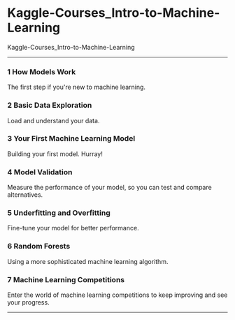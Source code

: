 # Kaggle-Courses_Intro-to-Machine-Learning
Kaggle-Courses_Intro-to-Machine-Learning

-------

### 1 How Models Work
The first step if you're new to machine learning.

### 2 Basic Data Exploration
Load and understand your data.

### 3 Your First Machine Learning Model
Building your first model. Hurray!

### 4 Model Validation
Measure the performance of your model, so you can test and compare alternatives.

### 5 Underfitting and Overfitting
Fine-tune your model for better performance.

### 6 Random Forests
Using a more sophisticated machine learning algorithm.

### 7 Machine Learning Competitions
Enter the world of machine learning competitions to keep improving and see your progress.


-------

